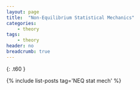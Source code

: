 ```yaml
---
layout: page
title:  "Non-Equilibrium Statistical Mechanics"
categories:
    - theory
tags:
    - theory
header: no
breadcrumb: true
---
```



{: .t60 }

{% include list-posts tag='NEQ stat mech' %}

